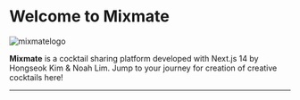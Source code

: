 # Welcome to Mixmate

![mixmatelogo](https://mixmate-pdnc.vercel.app/_next/image?url=%2Fmixmatelogomini.png&w=750&q=75)

**Mixmate** is a cocktail sharing platform developed with Next.js 14 by Hongseok Kim & Noah Lim. Jump to your journey for creation of creative cocktails here! 

---

